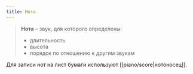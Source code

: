 ```yaml
---
title: Нота
---
```

> **Нота** – звук, для которого определены:
>  - длительность
>  - высота
>  - порядок по отношению к другим звукам

Для записи нот на лист бумаги используют [[piano/score|нотоносец]].